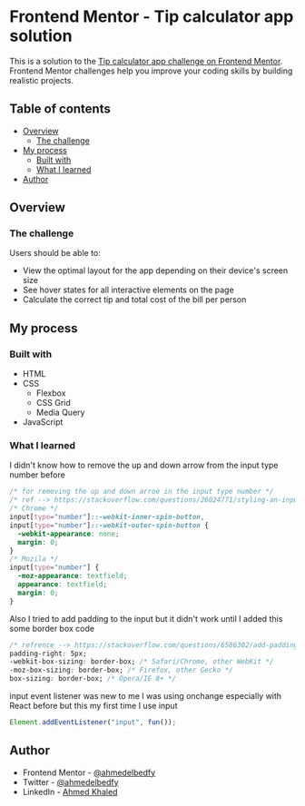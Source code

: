 # Frontend Mentor - Tip calculator app solution

This is a solution to the [Tip calculator app challenge on Frontend Mentor](https://www.frontendmentor.io/challenges/tip-calculator-app-ugJNGbJUX). Frontend Mentor challenges help you improve your coding skills by building realistic projects.

## Table of contents

- [Overview](#overview)
  - [The challenge](#the-challenge)
- [My process](#my-process)
  - [Built with](#built-with)
  - [What I learned](#what-i-learned)
- [Author](#author)

## Overview

### The challenge

Users should be able to:

- View the optimal layout for the app depending on their device's screen size
- See hover states for all interactive elements on the page
- Calculate the correct tip and total cost of the bill per person

## My process

### Built with

- HTML
- CSS
  - Flexbox
  - CSS Grid
  - Media Query
- JavaScript

### What I learned

I didn't know how to remove the up and down arrow from the input type number before

```css
/* for removing the up and down arroe in the input type number */
/* ref --> https://stackoverflow.com/questions/26024771/styling-an-input-type-number */
/* Chrome */
input[type="number"]::-webkit-inner-spin-button,
input[type="number"]::-webkit-outer-spin-button {
  -webkit-appearance: none;
  margin: 0;
}
/* Mozila */
input[type="number"] {
  -moz-appearance: textfield;
  appearance: textfield;
  margin: 0;
}
```

Also I tried to add padding to the input but it didn't work until I added this some border box code

```css
/* refrence --> https://stackoverflow.com/questions/6586302/add-padding-to-html-text-input-field */
padding-right: 5px;
-webkit-box-sizing: border-box; /* Safari/Chrome, other WebKit */
-moz-box-sizing: border-box; /* Firefox, other Gecko */
box-sizing: border-box; /* Opera/IE 8+ */
```

input event listener was new to me I was using onchange especially with React before but this my first time I use input

```js
Element.addEventListener("input", fun());
```

## Author

- Frontend Mentor - [@ahmedelbedfy](https://www.frontendmentor.io/profile/ahmedelbedfy)
- Twitter - [@ahmedelbedfy](https://www.twitter.com/ahmedelbedfy)
- LinkedIn - [Ahmed Khaled](https://www.linkedin.com/in/ahmedelbedfy/)
